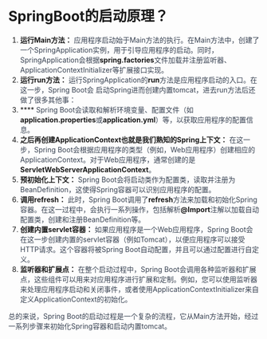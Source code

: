 # SpringBoot的启动原理？

1. **运行Main方法：**<font style="color:rgb(55, 65, 81);"> 应用程序启动始于Main方法的执行。在Main方法中，创建了一个SpringApplication实例，用于引导应用程序的启动。同时，SpringApplication会根据</font>**spring.factories**<font style="color:rgb(55, 65, 81);">文件加载并注册监听器、ApplicationContextInitializer等扩展接口实现。</font>
2. **运行run方法：**<font style="color:rgb(55, 65, 81);"> 运行SpringApplication的</font>**run**<font style="color:rgb(55, 65, 81);">方法是应用程序启动的入口。在这一步，Spring Boot会 启动Spring进而创建内置tomcat，进去run方法后还做了很多其他事：</font>
3. ****<font style="color:rgb(55, 65, 81);"> Spring Boot会读取和解析环境变量、配置文件（如</font>**application.properties**<font style="color:rgb(55, 65, 81);">或</font>**application.yml**<font style="color:rgb(55, 65, 81);">）等，以获取应用程序的配置信息。</font>
4. **之后再创建ApplicationContext也就是我们熟知的Spring上下文：**<font style="color:rgb(55, 65, 81);"> 在这一步，Spring Boot会根据应用程序的类型（例如，Web应用程序）创建相应的ApplicationContext。对于Web应用程序，通常创建的是</font>**ServletWebServerApplicationContext**<font style="color:rgb(55, 65, 81);">。</font>
5. **预初始化上下文：**<font style="color:rgb(55, 65, 81);"> Spring Boot会将启动类作为配置类，读取并注册为BeanDefinition，这使得Spring容器可以识别应用程序的配置。</font>
6. **调用refresh：**<font style="color:rgb(55, 65, 81);"> 此时，Spring Boot调用了</font>**refresh**<font style="color:rgb(55, 65, 81);">方法来加载和初始化Spring容器。在这一过程中，会执行一系列操作，包括解析</font>**@Import**<font style="color:rgb(55, 65, 81);">注解以加载自动配置类，创建和注册BeanDefinition等。</font>
7. **创建内置servlet容器：**<font style="color:rgb(55, 65, 81);"> 如果应用程序是一个Web应用程序，Spring Boot会在这一步创建内置的servlet容器（例如Tomcat），以便应用程序可以接受HTTP请求。这个容器将被Spring Boot自动配置，并且可以通过配置进行自定义。</font>
8. **监听器和扩展点：**<font style="color:rgb(55, 65, 81);"> 在整个启动过程中，Spring Boot会调用各种监听器和扩展点，这些组件可以用来对应用程序进行扩展和定制。例如，您可以使用监听器来处理应用程序启动和关闭事件，或者使用ApplicationContextInitializer来自定义ApplicationContext的初始化。</font>

<font style="color:rgb(55, 65, 81);">总的来说，Spring Boot的启动过程是一个复杂的流程，它从Main方法开始，经过一系列步骤来初始化Spring容器和启动内置tomcat。</font>
